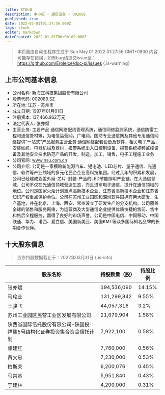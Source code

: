 ```yaml
---
title: ST新海
description: 中小板 - 通信设备 - 002089
published: true
date: 2022-05-01T01:27:56.000Z
tags: stock
editor: markdown
dateCreated: 2022-01-01T00:00:00.000Z
---
```


> 本页面由自动化程序生成于 Sun May 01 2022 01:27:56 GMT+0800
> 内容可能存在错误，如有bug请提交issue至：https://github.com/Eroleice/doc-pi/issues
{.is-warning}

## 上市公司基本信息
- 公司名称: 新海宜科技集团股份有限公司
- 股票代码: 002089.SZ
- 所在地: 江苏 - 苏州市
- 成立日期: 1997年01月01日
- 注册资本: 137,466.962万元
- 法定代表人: 张亦斌
- 主营业务: 主要产品:通信网络配线管理系统，通信网络监测系统，通信防雷工程和通信管材等，为电信运营网，广电网，国防专业通信网及其他专用通信网络提供“一站式”产品服务主营业务:通信网络配套设备及软件，相关电子产品，安装线缆，电器机械及器材，报警系统出入口控制设备，报警系统视频监控设备及其他安全技术防范产品的开发，制造，加工，销售，电子工程施工业务
- 公司官网: www.nsu.com.cn
- 公司介绍: 公司是一家横跨新能源汽车、锂电池、LED芯片、量子通信、光通信、软件等产业领域的多元化民企企业高科技集团。经过几年的积累和发展，公司已经建成涵盖外延-芯片-封装-产品的LED节能照明产业链。在大通信领域，公司不仅在光通信领域营造生态，而且进军电子通信，提升在通信领域的地位。公司是国家火炬计划重点高新技术企业、江苏省高新技术企业和江苏省知识产权重点保护单位。公司在苏州工业园区和深圳软件园拥有两大研发、生产基地，并在北京、上海、西安、常州设立了研发生产的分支机构。公司覆盖全球的销售和服务网络，为运营商及大型通信企业提供优质快捷的售前、售中和售后全程服务，赢得了良好的市场声誉。公司是中国电信、中国移动、中国联通、华为、诺西、爱立信、美国新美亚、美国KMT等众多国际知名品牌的长期合作伙伴。


## 十大股东信息
> 股东持股数据截止于：2022年03月31日
{.is-info}

| 股东名称 | 持股数量（股） | 持股比例 |
| --- | --- | --- |
| 张亦斌 | 194,536,090 | 14.15% |
| 马玲芝 | 131,299,842 | 9.55% |
| 王骏飞 | 44,057,316 | 3.2% |
| 苏州工业园区民营工业区发展有限公司 | 21,679,904 | 1.58% |
| 陕西省国际信托股份有限公司-陕国投·祥瑞5号结构化证券投资集合资金信托计划 | 7,922,100 | 0.58% |
| 祁建红 | 7,760,000 | 0.56% |
| 黄文忠 | 7,230,000 | 0.53% |
| 柏斯荣 | 6,200,076 | 0.45% |
| 马崇基 | 5,951,840 | 0.43% |
| 宁建林 | 4,200,000 | 0.31% |




